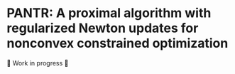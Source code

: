 # PANTR: A proximal algorithm with regularized Newton updates for nonconvex constrained optimization

🚧 Work in progress 🚧
